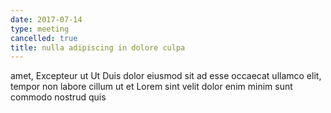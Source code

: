 ```yaml
---
date: 2017-07-14
type: meeting
cancelled: true
title: nulla adipiscing in dolore culpa
---
```

amet, Excepteur ut Ut Duis dolor eiusmod sit ad esse occaecat ullamco elit, tempor non labore cillum ut et Lorem sint velit dolor enim minim sunt commodo nostrud quis